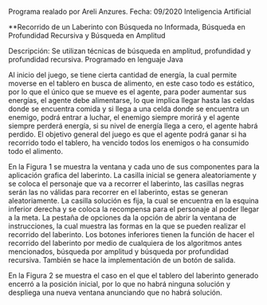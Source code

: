 Programa realado por Areli Anzures.
Fecha: 09/2020 Inteligencia Artificial

**Recorrido de un Laberinto con Búsqueda no Informada, Búsqueda en Profundidad Recursiva y Búsqueda en Amplitud

Descripción:
Se utilizan técnicas de búsqueda en amplitud, profundidad y profundidad recursiva.
Programado en lenguaje Java

Al inicio del juego, se tiene cierta cantidad de energía, la
cual permite moverse en el tablero en busca de alimento, en este caso todo es estático,
por lo que el único que se mueve es el agente, para poder aumentar sus energías, el
agente debe alimentarse, lo que implica llegar hasta las celdas donde se encuentra
comida y si llega a una celda donde se encuentra un enemigo, podrá entrar a luchar, el
enemigo siempre morirá y el agente siempre perderá energía, si su nivel de energía llega
a cero, el agente habrá perdido. El objetivo general del juego es que el agente podrá
ganar si ha recorrido todo el tablero, ha vencido todos los enemigos o ha consumido todo
el alimento.

En la Figura 1 se muestra la ventana y cada uno de sus componentes para la aplicación
grafica del laberinto.
La casilla inicial se genera aleatoriamente y se coloca el personaje que va a recorrer el
laberinto, las casillas negras serán las no válidas para recorrer en el laberinto, estas se
generan aleatoriamente.
La casilla solución es fija, la cual se encuentra en la esquina inferior derecha y se coloca
la recompensa para el personaje al poder llegar a la meta.
La pestaña de opciones da la opción de abrir la ventana de instrucciones, la cual muestra
las formas en la que se pueden realizar el recorrido del laberinto.
Los botones inferiores tienen la función de hacer el recorrido del laberinto por medio de
cualquiera de los algoritmos antes mencionados, búsqueda por amplitud y búsqueda por
profundidad recursiva. También se hace la implementación de un botón de salida.

En la Figura 2 se muestra el caso en el que el tablero del laberinto generado encerró a
la posición inicial, por lo que no habrá ninguna solución y despliega una nueva ventana
anunciando que no habrá solución.